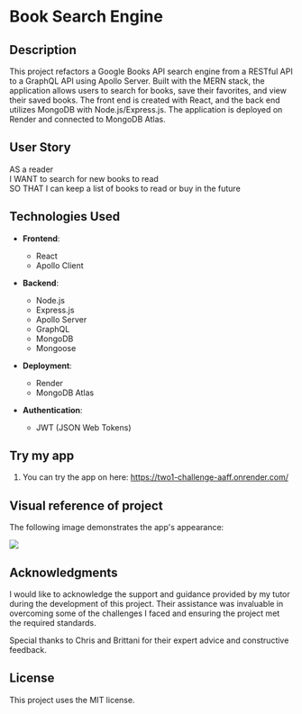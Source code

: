 # Book Search Engine

## Description

This project refactors a Google Books API search engine from a RESTful API to a GraphQL API using Apollo Server. Built with the MERN stack, the application allows users to search for books, save their favorites, and view their saved books. The front end is created with React, and the back end utilizes MongoDB with Node.js/Express.js. The application is deployed on Render and connected to MongoDB Atlas.

## User Story

AS a reader  
I WANT to search for new books to read  
SO THAT I can keep a list of books to read or buy in the future

## Technologies Used

- **Frontend**:

  - React
  - Apollo Client

- **Backend**:

  - Node.js
  - Express.js
  - Apollo Server
  - GraphQL
  - MongoDB
  - Mongoose

- **Deployment**:

  - Render
  - MongoDB Atlas

- **Authentication**:
  - JWT (JSON Web Tokens)

## Try my app

1. You can try the app on here: <https://two1-challenge-aaff.onrender.com/>

## Visual reference of project

The following image demonstrates the app's appearance:

![](assets/demo.gif)

## Acknowledgments

I would like to acknowledge the support and guidance provided by my tutor during the development of this project. Their assistance was invaluable in overcoming some of the challenges I faced and ensuring the project met the required standards.

Special thanks to Chris and Brittani for their expert advice and constructive feedback.

## License

This project uses the MIT license.
